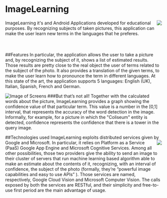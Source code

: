 # ImageLearning
<img align="right" src="https://github.com/readbeard/ImageLearning/blob/master/github_logo.png">
ImageLearning it's and Android Applications developed for educational purposes.
By recognizing subjects of taken pictures, this application can make the user learn 
new terms in the languages that he preferes. 
<br></br>
<br></br>
##Features
In particular, the application 
allows the user to take a picture and, by recognizing the subject of it, shows a list
of estimated results. Those results are pretty close to the real object the user 
of terms related to the subject of the photo. It also provides a translation of the given terms, to make the user learn how to pronounce the term in different languages. 
At this state of the art, the application supports 5 languages: English (UK), Italian, Spanish, French and German.

![Image of Screens](https://github.com/readbeard/ImageLearning/blob/master/github_imagelearning.png)
###But that’s not all! 
Together with the calculated words about the picture, ImageLearning provides a graph showing
the confidence value of that particular term. This value is a number in the [0,1] interval, 
that represents the accuracy of the word detection in the image. 
Informally, for example, for a picture in which the "Coliseum" entity is detected, 
confidence represents the confidence that there is a tower in the query image.

##Technologies used
ImageLearning exploits distributed services given by Google and Microsoft.
<img align="right" src="https://github.com/readbeard/ImageLearning/blob/master/github_technologies.png">
In particular, it relies on Platform as a Service (PaaS) Google App Engine and Microsoft Cognitive Services.
Among all other possibilities, those two providers give the ability to send an image to their cluster of servers 
that run machine learning based algorithm able to make an estimate about the contents of it, recognizing, with an interval 
of confidence, the subject of the photo (formally, they’re “powerful image capabilities and easy to use APIs” ). 
Those services are named, respectively, Google Cloud Vision and Microsoft Computer Vision.
The calls exposed by both the services are RESTful, and their simplicity and free-to-use first period are the main advantage 
of usage.
